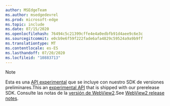 ```yaml
---
author: MSEdgeTeam
ms.author: msedgedevrel
ms.prod: microsoft-edge
ms.topic: include
ms.date: 07/15/2020
ms.openlocfilehash: 76494c5c21399cffe4e4a0edbfb91d4aee9c6e3c
ms.sourcegitcommit: e0cb9e6f59f222fade6afa4829c59524a9a9b9ff
ms.translationtype: MT
ms.contentlocale: es-ES
ms.lasthandoff: 07/20/2020
ms.locfileid: "10883713"
---
```

> [!NOTE]
> <span data-ttu-id="1532c-101">Esta es una [API experimental][ExperimentalAPIs] que se incluye con nuestro SDK de versiones preliminares.</span><span class="sxs-lookup"><span data-stu-id="1532c-101">This an [experimental API][ExperimentalAPIs] that is shipped with our prerelease SDK.</span></span> <span data-ttu-id="1532c-102">Consulte las notas de la [versión de WebView2][WebView2ReleaseNotes].</span><span class="sxs-lookup"><span data-stu-id="1532c-102">See [WebView2 release notes][WebView2ReleaseNotes].</span></span>

<!-- image links -->  

<!-- links -->  

[WebView2ReleaseNotes]: /microsoft-edge/webview2/releasenotes "Notas de la versión de WebView2"
[ExperimentalAPIs]: /microsoft-edge/webview2/concepts/versioning#experimental-apis "API experimentales"
